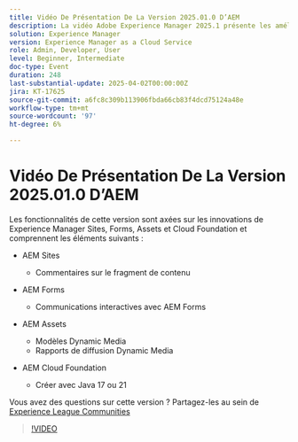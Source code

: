 ```yaml
---
title: Vidéo De Présentation De La Version 2025.01.0 D’AEM
description: La vidéo Adobe Experience Manager 2025.1 présente les améliorations apportées aux fragments de contenu, aux formulaires et aux ressources, y compris dynamic media, aux outils de collaboration et à la prise en charge de Java 21.
solution: Experience Manager
version: Experience Manager as a Cloud Service
role: Admin, Developer, User
level: Beginner, Intermediate
doc-type: Event
duration: 248
last-substantial-update: 2025-04-02T00:00:00Z
jira: KT-17625
source-git-commit: a6fc8c309b113906fbda66cb83f4dcd75124a48e
workflow-type: tm+mt
source-wordcount: '97'
ht-degree: 6%

---
```



# Vidéo De Présentation De La Version 2025.01.0 D’AEM

Les fonctionnalités de cette version sont axées sur les innovations de Experience Manager Sites, Forms, Assets et Cloud Foundation et comprennent les éléments suivants :

* AEM Sites
   * Commentaires sur le fragment de contenu

* AEM Forms
   * Communications interactives avec AEM Forms

* AEM Assets
   * Modèles Dynamic Media
   * Rapports de diffusion Dynamic Media

* AEM Cloud Foundation
   * Créer avec Java 17 ou 21

Vous avez des questions sur cette version ?  Partagez-les au sein de [Experience League Communities](https://adobe.ly/4l2AibQ)

>[!VIDEO](https://video.tv.adobe.com/v/3456072/?learn=on&enablevpops)
